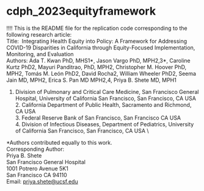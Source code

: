 # cdph_2023equityframework

!!!! This is the README file for the replication code corresponding to the following research article:<br/>
Title:  Integrating Health Equity into Policy: A Framework for Addressing COVID-19 Disparities in California through Equity-Focused Implementation, Monitoring, and Evaluation<br/>
Authors: Ada T. Kwan PhD, MHS1*, Jason Vargo PhD, MPH2,3*, Caroline Kurtz PhD2, Mayuri Panditrao, PhD, MPH2, Christopher M. Hoover PhD, MPH2, Tomás M. León PhD2, David Rocha2, William Wheeler PhD2, Seema Jain MD, MPH2, Erica S. Pan MD MPH2,4, Priya B. Shete MD, MPH1<br/>
1. Division of Pulmonary and Critical Care Medicine, San Francisco General Hospital, University of California San Francisco, San Francisco, CA USA \
2. California Department of Public Health, Sacramento and Richmond, CA USA \
3. Federal Reserve Bank of San Francisco, San Francisco CA USA \
4. Division of Infectious Diseases, Department of Pediatrics, University of California San Francisco, San Francisco, CA USA \

*Authors contributed equally to this work.<br/>
Corresponding Author:\
Priya B. Shete\
San Francisco General Hospital \
1001 Potrero Avenue 5K1\
San Francisco CA 94110\
Email: priya.shete@ucsf.edu\
 
 
